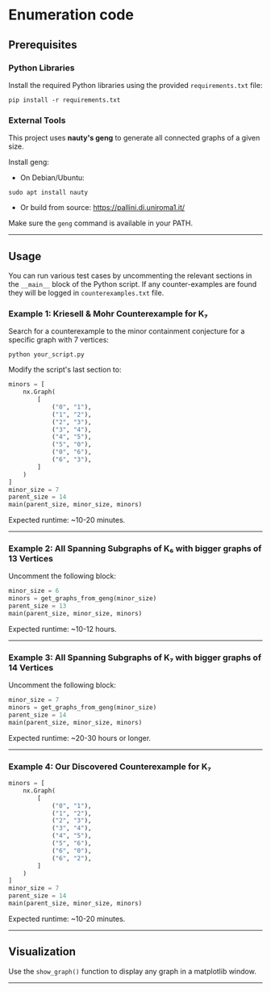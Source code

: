 # Enumeration code

## Prerequisites

### Python Libraries

Install the required Python libraries using the provided `requirements.txt` file:

```
pip install -r requirements.txt
```

### External Tools

This project uses **nauty's geng** to generate all connected graphs of a given size.

Install geng:
- On Debian/Ubuntu:

```
sudo apt install nauty
```

- Or build from source: https://pallini.di.uniroma1.it/

Make sure the `geng` command is available in your PATH.

---

## Usage

You can run various test cases by uncommenting the relevant sections in the `__main__` block of the Python script. If any counter-examples are found they will be logged in `counterexamples.txt` file.

### Example 1: Kriesell & Mohr Counterexample for K₇

Search for a counterexample to the minor containment conjecture for a specific graph with 7 vertices:

```
python your_script.py
```

Modify the script's last section to:

```python
minors = [
    nx.Graph(
        [
            ("0", "1"),
            ("1", "2"),
            ("2", "3"),
            ("3", "4"),
            ("4", "5"),
            ("5", "0"),
            ("0", "6"),
            ("6", "3"),
        ]
    )
]
minor_size = 7
parent_size = 14
main(parent_size, minor_size, minors)
```

Expected runtime: ~10-20 minutes.

---

### Example 2: All Spanning Subgraphs of K₆ with bigger graphs of 13 Vertices

Uncomment the following block:

```python
minor_size = 6
minors = get_graphs_from_geng(minor_size)
parent_size = 13
main(parent_size, minor_size, minors)
```

Expected runtime: ~10-12 hours.

---

### Example 3: All Spanning Subgraphs of K₇ with bigger graphs of 14 Vertices

Uncomment the following block:

```python
minor_size = 7
minors = get_graphs_from_geng(minor_size)
parent_size = 14
main(parent_size, minor_size, minors)
```

Expected runtime: ~20-30 hours or longer.

---

### Example 4: Our Discovered Counterexample for K₇

```python
minors = [
    nx.Graph(
        [
            ("0", "1"),
            ("1", "2"),
            ("2", "3"),
            ("3", "4"),
            ("4", "5"),
            ("5", "6"),
            ("6", "0"),
            ("6", "2"),
        ]
    )
]
minor_size = 7
parent_size = 14
main(parent_size, minor_size, minors)
```

Expected runtime: ~10-20 minutes.

---

## Visualization

Use the `show_graph()` function to display any graph in a matplotlib window.

---